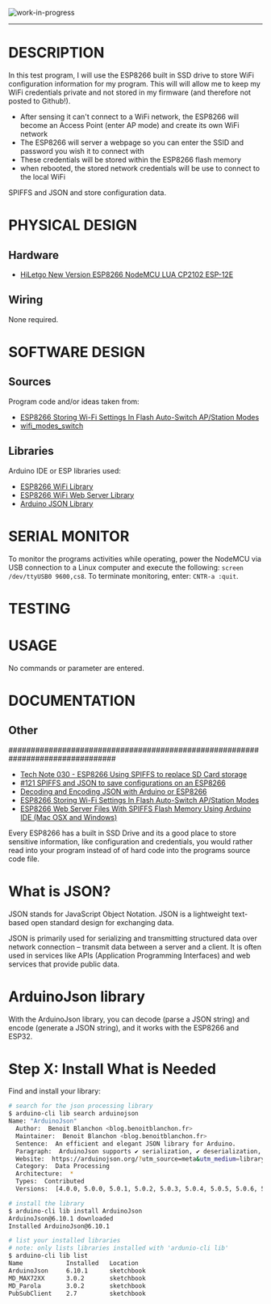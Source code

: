 <!--
Maintainer:   jeffskinnerbox@yahoo.com / www.jeffskinnerbox.me
Version:      0.4.0
-->

![work-in-progress](http://worktrade.eu/img/uc.gif "These materials require additional work and are not ready for general use.")

---

# DESCRIPTION
In this test program, I will use the ESP8266 built in
SSD drive to store WiFi configuration information for my program.
This will will allow me to keep my WiFi credentials private
and not stored in my firmware (and therefore not posted to Github!).

* After sensing it can't connect to a WiFi network,
the ESP8266 will become an Access Point (enter AP mode) and create its own WiFi network
* The ESP8266 will server a webpage so you can enter the SSID and password you wish it to connect with
* These credentials will be stored within the ESP8266 flash memory
* when rebooted, the stored network credentials will be use to connect to the local WiFi

SPIFFS and JSON and store configuration data.

# PHYSICAL DESIGN
## Hardware
* [HiLetgo New Version ESP8266 NodeMCU LUA CP2102 ESP-12E](https://www.amazon.com/gp/product/B010O1G1ES)

## Wiring
None required.

# SOFTWARE DESIGN
## Sources
Program code and/or ideas taken from:

* [ESP8266 Storing Wi-Fi Settings In Flash Auto-Switch AP/Station Modes ](https://www.youtube.com/watch?v=lyoBWH92svk&t=36s)
* [wifi_modes_switch](https://github.com/acrobotic/Ai_Tips_ESP8266/tree/master/wifi_modes_switch)

## Libraries
Arduino IDE or ESP libraries used:

* [ESP8266 WiFi Library]()
* [ESP8266 WiFi Web Server Library]()
* [Arduino JSON Library]()

# SERIAL MONITOR
To monitor the programs activities while operating, power the NodeMCU via
USB connection to a Linux computer and execute the following: `screen /dev/ttyUSB0 9600,cs8`.
To terminate monitoring, enter: `CNTR-a :quit`.

# TESTING

# USAGE
No commands or parameter are entered.

# DOCUMENTATION

## Other



################################################################################



* [Tech Note 030 - ESP8266 Using SPIFFS to replace SD Card storage](https://www.youtube.com/watch?v=_UBPgdp1Yug)
* [#121 SPIFFS and JSON to save configurations on an ESP8266](https://www.youtube.com/watch?v=jIOTzaeh7fs)
* [Decoding and Encoding JSON with Arduino or ESP8266](https://randomnerdtutorials.com/decoding-and-encoding-json-with-arduino-or-esp8266/)
* [ESP8266 Storing Wi-Fi Settings In Flash Auto-Switch AP/Station Modes](https://www.youtube.com/watch?v=lyoBWH92svk&t=36s)
* [ESP8266 Web Server Files With SPIFFS Flash Memory Using Arduino IDE (Mac OSX and Windows)](https://www.youtube.com/watch?v=pfJROpQg-Is&t=687s)



Every ESP8266 has a built in SSD Drive and its a good place to store sensitive information,
like configuration and credentials,
you would rather read into your program instead of of hard code into the programs source code file.

# What is JSON?
JSON stands for JavaScript Object Notation. JSON is a lightweight text-based open standard design for exchanging data.

JSON is primarily used for serializing and transmitting structured data over network connection – transmit data between a server and a client. It is often used in services like APIs (Application Programming Interfaces) and web services that provide public data.

# ArduinoJson library
With the ArduinoJson library,
you can decode (parse a JSON string) and encode (generate a JSON string),
and it works with the ESP8266 and ESP32.

# Step X: Install What is Needed
Find and install your library:

```bash
# search for the json processing library
$ arduino-cli lib search arduinojson
Name: "ArduinoJson"
  Author:  Benoit Blanchon <blog.benoitblanchon.fr>
  Maintainer:  Benoit Blanchon <blog.benoitblanchon.fr>
  Sentence:  An efficient and elegant JSON library for Arduino.
  Paragraph:  ArduinoJson supports ✔ serialization, ✔ deserialization, ✔ MessagePack, ✔ fixed allocation, ✔ zero-copy, ✔ streams, and more. It is the most popular Arduino library on GitHub ❤❤❤❤❤. Check out arduinojson.org for a comprehensive documentation.
  Website:  https://arduinojson.org/?utm_source=meta&utm_medium=library.properties
  Category:  Data Processing
  Architecture:  *
  Types:  Contributed
  Versions:  [4.0.0, 5.0.0, 5.0.1, 5.0.2, 5.0.3, 5.0.4, 5.0.5, 5.0.6, 5.0.7, 5.0.8, 5.1.0-beta.1, 5.1.0-beta.2, 5.1.0, 5.1.1, 5.2.0, 5.3.0, 5.4.0, 5.5.0, 5.5.1, 5.6.0, 5.6.1, 5.6.2, 5.6.3, 5.6.4, 5.6.5, 5.6.6, 5.6.7, 5.7.0, 5.7.1, 5.7.2, 5.7.3, 5.8.0, 5.8.1, 5.8.2, 5.8.3, 5.8.4, 5.9.0, 5.10.0, 5.10.1, 5.11.0, 5.11.1, 5.11.2, 5.12.0, 5.13.0, 5.13.1, 5.13.2, 5.13.3, 5.13.4, 5.13.5, 6.0.0-beta, 6.0.1-beta, 6.1.0-beta, 6.2.0-beta, 6.2.1-beta, 6.2.2-beta, 6.2.3-beta, 6.3.0-beta, 6.4.0-beta, 6.5.0-beta, 6.6.0-beta, 6.7.0-beta, 6.8.0-beta, 6.9.0, 6.9.1, 6.10.0, 6.10.1]

# install the library
$ arduino-cli lib install ArduinoJson
ArduinoJson@6.10.1 downloaded
Installed ArduinoJson@6.10.1

# list your installed libraries
# note: only lists libraries installed with 'ardunio-cli lib'
$ arduino-cli lib list
Name        	Installed	Location
ArduinoJson 	6.10.1   	sketchbook
MD_MAX72XX  	3.0.2    	sketchbook
MD_Parola   	3.0.2    	sketchbook
PubSubClient	2.7      	sketchbook
````
